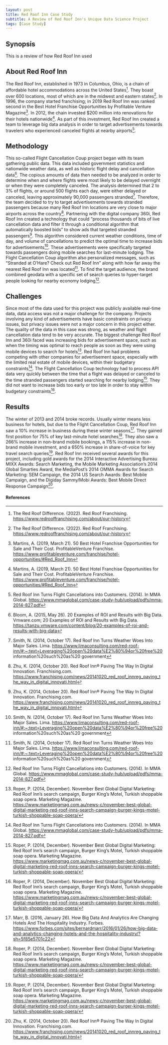 ```yaml
---
layout: post
title: Red Roof Inn Case Study
subtitle: A Review of Red Roof Inn's Unique Data Science Project
tags: [Case Study]
---
```


## Synopsis
This is a review of how Red Roof Inn used 

## About Red Roof Inn
The Red Roof Inn, established in 1973 in Columbus, Ohio, is a chain of affordable hotel accommodations across the United States[^1]. 
They boast over 600 locations, most of which are in the midwest and eastern states[^1]. 
In 1996, the company started franchising; in 2019 Red Roof Inn was ranked second in the Best Hotel Franchise Opportunities by Profitable Venture Magazine[^2]. 
In 2012, the chain invested $200 million into renovations for their hotels nationwide[^2]. 
As part of this investment, Red Roof Inn created a team to leverage big data analysis in order to target advertisements towards travelers who experienced canceled flights at nearby airports[^3].  

## Methodology  

This so-called Flight Cancellation Coup project began with its team gathering public data. 
This data included government statistics and nationwide weather data, as well as historic flight delay and cancellation data[^4]. 
The copious amounts of data then needed to be analyzed in order to determine when and where flights were most likely to be delayed overnight or when they were completely canceled. 
The analysis determined that 2 to 3% of flights, or around 500 flights each day, were either delayed or canceled, leaving approximately 90,000 passengers stranded[^5]. 
Therefore, the team decided to try to target advertisements towards stranded passengers because many Red Roof Inn locations are very close to major airports across the country[^6].
Partnering with the digital company 360i, Red Roof Inn created a technology that could “process thousands of bits of live cancellation data and filter it through a conditional algorithm that automatically boosted bids” to show ads that targeted stranded passengers[^6]. 
This algorithm considered current weather conditions, time of day, and volume of cancellations  to predict the optimal time to increase bids for advertisements[^5]. 
These advertisements were specifically targeted towards passengers doing mobile searches for last-minute lodging. 
The Flight Cancellation Coup algorithm also personalized messages, such as “Stranded at O’Hare? Check out Red Roof Inn” along with how far away the nearest Red Roof Inn was located[^5]. 
To find the target audience, the brand combined geodata with a specific set of search queries to hyper-target people looking for nearby economy lodging[^3].


## Challenges

Since most of the data used for this project was publicly available real-time data, data access was not a major challenge for the company. 
Projects involving any kind of advertisements have basic constraints on privacy issues, but privacy issues were not a major concern in this project either. 
The quality of the data in this case was strong, as weather and flight cancellation data tend to be very accurate.
The biggest challenge Red Roof Inn and 360i faced was increasing bids for advertisement space, such as when the timing was optimal to reach people as soon as they were using mobile devices to search for hotels[^7]. 
Red Roof Inn had problems competing with other companies for advertisement space, especially with the limited real estate of mobile devices, within their budgetary constraints[^3]. 
The Flight Cancellation Coup technology had to process API data very quickly between the time that a flight was delayed or canceled to the time stranded passengers started searching for nearby lodging[^7]. 
They did not want to increase bids too early or too late in order to stay within budgetary constraints[^7]. 

## Results

The winter of 2013 and 2014 broke records. 
Usually winter means less business for hotels, but due to the Flight Cancellation Coup, Red Roof Inn saw a 10% increase in business during these winter seasons[^8]. 
They gained first position for 75% of key last-minute hotel searches[^7]. 
They also saw a 266% increase in non-brand mobile bookings, a 115% increase in non-brand mobile investment, and a 650% increase in share-of-voice for key travel search queries[^7]. 
Red Roof Inn received several awards for this project, including gold awards for the 2014 Interactive Advertising Bureau MIXX Awards: Search Marketing, the Mobile Marketing Association’s 2014 Global Smarties Award, the MediaPost’s 2014 OMMA Awards for Search Marketing: SEM Campaign, the 2014 US Search Awards: Best Mobile Campaign, and the Digiday Sammy/Mobi Awards: Best Mobile Direct Response Campaign[^6].

#### References

[^1]: The Red Roof Difference. (2022). Red Roof Franchising. https://www.redrooffranchising.com/about/our-history

[^2]: Martins, A. (2019, March 21). 50 Best Hotel Franchise Opportunities for Sale and Their Cost. ProfitableVenture Franchise. https://www.profitableventure.com/franchise/hotel-opportunities/#Red_Roof_Inn 

[^3]: Red Roof Inn Turns Flight Cancellations into Customers. (2014). In MMA Global. https://www.mmaglobal.com/case-study-hub/upload/pdfs/mma-2014-827.pdf  

[^4]: Bloom, A. (2015, May 26). 20 Examples of ROI and Results with Big Data. Vmware.com; 20 Examples of ROI and Results with Big Data. https://tanzu.vmware.com/content/blog/20-examples-of-roi-and-results-with-big-data  

[^5]: Smith, N. (2014, October 17). Red Roof Inn Turns Weather Woes Into Major Sales. Lima. https://www.limaconsulting.com/red-roof-inn/#:~:text=Leveraging%20open%20data%E2%80%94or%20free%20 information%20such%20as%20 government

[^6]: Zhu, K. (2014, October 20). Red Roof Inn® Paving The Way In Digital Innovation. Franchising.com. https://www.franchising.com/news/20141020_red_roof_innreg_paving_the_way_in_digital_innovati.html

[^7]: Roper, P. (2014, December). November Best Global Digital Marketing: Red Roof Inn’s search campaign, Burger King’s Motel, Turkish shoppable soap opera. Marketing Magazine. https://www.marketingmag.com.au/news-c/november-best-global-digital-marketing-red-roof-inns-search-campaign-burger-kings-motel-turkish-shoppable-soap-opera/  

[^8]: Marr, B. (2016, January 26). How Big Data And Analytics Are Changing Hotels And The Hospitality Industry. Forbes. https://www.forbes.com/sites/bernardmarr/2016/01/26/how-big-data-and-analytics-changing-hotels-and-the-hospitality-industry/?sh=5f85e5701c22  
 


  
  
